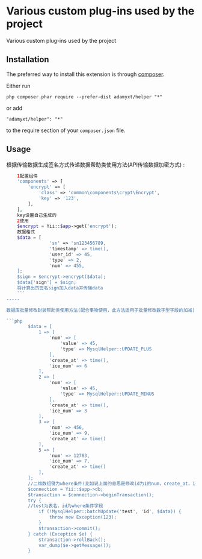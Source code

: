 Various custom plug-ins used by the project
===========================================
Various custom plug-ins used by the project

Installation
------------

The preferred way to install this extension is through [composer](http://getcomposer.org/download/).

Either run

```
php composer.phar require --prefer-dist adamyxt/helper "*"
```

or add

```
"adamyxt/helper": "*"
```

to the require section of your `composer.json` file.


Usage
-----

根据传输数据生成签名方式传递数据帮助类使用方法(API传输数据加密方式)  :

```php
    1配置组件
    'components' => [
        'encrypt' => [
            'class' => 'common\components\crypt\Encrypt',
            'key' => '123',
        ],
    ],
    key设置自己生成的
    2使用
    $encrypt = Yii::$app->get('encrypt');
    数据格式
    $data = [
                'sn' => 'sn123456789,
                'timestamp' => time(),
                'user_id' => 45,
                'type' => 2,
                'num' => 455,
    ];
    $sign = $encrypt->encrypt($data);
    $data['sign'] = $sign;
    将计算出的签名sign加入data并传输data
    ```
-----

数据库批量修改封装帮助类使用方法(配合事物使用，此方法适用于批量修改数字型字段的加减)  :

```php
        $data = [
            1 => [
                'num' => [
                    'value' => 45,
                    'type' => MysqlHelper::UPDATE_PLUS
                ],
                'create_at' => time(),
                'ice_num' => 6
            ],
            2 => [
                'num' => [
                    'value' => 45,
                    'type' => MysqlHelper::UPDATE_MINUS
                ],
                'create_at' => time(),
                'ice_num' => 3
            ],
            3 => [
                'num' => 456,
                'ice_num' => 9,
                'create_at' => time()
            ],
            5 => [
                'num' => 12783,
                'ice_num' => 7,
                'create_at' => time()
            ],
        ];
        //二维数组键为where条件(比如说上面的意思是修改id为1的num，create_at，ice_num字段)，每个修改的字段可以单独设置为替换，加，减，不设置默认为替换
        $connection = Yii::$app->db;
        $transaction = $connection->beginTransaction();
        try {
        //test为表名，id为where条件字段
            if (!MysqlHelper::batchUpdate('test', 'id', $data)) {
                throw new Exception(123);
            }
            $transaction->commit();
        } catch (Exception $e) {
            $transaction->rollBack();
            var_dump($e->getMessage());
        }
```